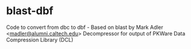 blast-dbf
=========

Code to convert from dbc to dbf - Based on blast by Mark Adler &lt;madler@alumni.caltech.edu>         Decompressor for output of PKWare Data Compression Library (DCL)
